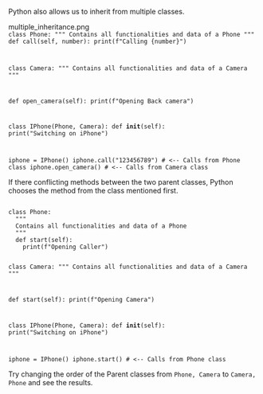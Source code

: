Python also allows us to inherit from multiple classes.

<Image>multiple_inheritance.png</Image><Editor lang="python">
<code>
class Phone:
  """
  Contains all functionalities and data of a Phone
  """
  def call(self, number):
    print(f"Calling {number}")


class Camera:
  """
  Contains all functionalities and data of a Camera
  """

  def open_camera(self):
    print(f"Opening Back camera")

class IPhone(Phone, Camera):
  def __init__(self):
    print("Switching on iPhone")

iphone = IPhone()
iphone.call("123456789") # <-- Calls from Phone class
iphone.open_camera() # <-- Calls from Camera class
</code>
</Editor>

If there conflicting methods between the two parent classes, Python chooses the method from the class mentioned first.

<Editor lang="python">
<code>
class Phone:
  """
  Contains all functionalities and data of a Phone
  """
  def start(self):
    print(f"Opening Caller")


class Camera:
  """
  Contains all functionalities and data of a Camera
  """

  def start(self):
    print(f"Opening Camera")

class IPhone(Phone, Camera):
  def __init__(self):
    print("Switching on iPhone")

iphone = IPhone()
iphone.start() # <-- Calls from Phone class
</code>
</Editor>

Try changing the order of the Parent classes from `Phone, Camera` to `Camera, Phone` and see the results.

